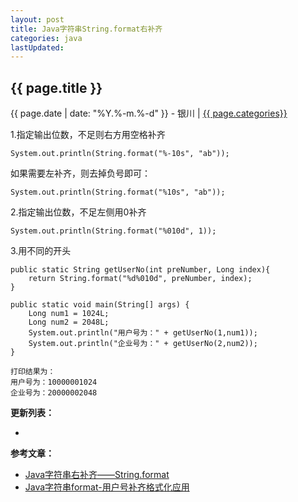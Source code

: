 ```yaml
---
layout: post
title: Java字符串String.format右补齐
categories: java
lastUpdated:
---
```


## {{ page.title }}

{{ page.date | date: "%Y.%-m.%-d" }} - 银川 | <a href="/archive#{{ page.categories }}">{{ page.categories}}</a>

  
1.指定输出位数，不足则右方用空格补齐

```
System.out.println(String.format("%-10s", "ab"));
```

如果需要左补齐，则去掉负号即可：

```
System.out.println(String.format("%10s", "ab"));
```

2.指定输出位数，不足左侧用0补齐

```
System.out.println(String.format("%010d", 1));
```

3.用不同的开头

```
public static String getUserNo(int preNumber, Long index){
    return String.format("%d%010d", preNumber, index);
}

public static void main(String[] args) {
    Long num1 = 1024L;
    Long num2 = 2048L;
    System.out.println("用户号为：" + getUserNo(1,num1));
    System.out.println("企业号为：" + getUserNo(2,num2));
}

打印结果为：
用户号为：10000001024
企业号为：20000002048
```



**更新列表：**

*



**参考文章：**

* [Java字符串右补齐——String.format][1]
* [Java字符串format-用户号补齐格式化应用][2]


[1]: http://www.cnblogs.com/nightowc/p/4460214.html
[2]: http://blog.csdn.net/luckykapok918/article/details/71325942
